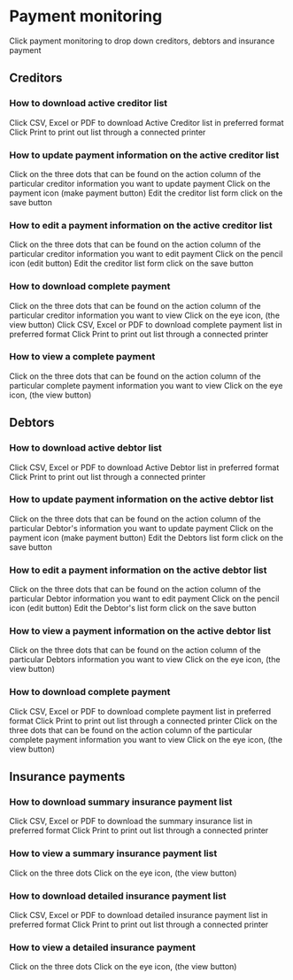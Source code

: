 # Payment monitoring
Click payment monitoring to drop down creditors, debtors and insurance payment
## Creditors
### How to download active creditor list
Click CSV, Excel or PDF to download Active Creditor list in preferred format
Click Print to print out list through a connected printer
### How to update payment information on the active creditor list
Click on the three dots that can be found on the action column of the particular creditor information you want to update payment
Click on the payment icon (make payment button) 
Edit the creditor list form
click on the save button
### How to edit a payment information on the active creditor list
Click on the three dots that can be found on the action column of the particular creditor information you want to edit payment
Click on the pencil icon (edit button) 
Edit the creditor list form
click on the save button
### How to download complete payment
Click on the three dots that can be found on the action column of the particular creditor information you want to view
Click on the eye icon, (the view button)
Click CSV, Excel or PDF to download complete payment list in preferred format
Click Print to print out list through a connected printer
### How to view a complete payment
Click on the three dots that can be found on the action column of the particular complete payment information you want to view
Click on the eye icon, (the view button)
## Debtors
### How to download active debtor list
Click CSV, Excel or PDF to download Active Debtor list in preferred format
Click Print to print out list through a connected printer
### How to update payment information on the active debtor list
Click on the three dots that can be found on the action column of the particular Debtor's information you want to update payment
Click on the payment icon (make payment button) 
Edit the Debtors list form
click on the save button
### How to edit a payment information on the active debtor list
Click on the three dots that can be found on the action column of the particular Debtor information you want to edit payment
Click on the pencil icon (edit button) 
Edit the Debtor's list form
click on the save button
### How to view a payment information on the active debtor list
Click on the three dots that can be found on the action column of the particular Debtors information you want to view
Click on the eye icon, (the view button)
### How to download complete payment
Click CSV, Excel or PDF to download complete payment list in preferred format
Click Print to print out list through a connected printer
Click on the three dots that can be found on the action column of the particular complete payment information you want to view
Click on the eye icon, (the view button)
## Insurance payments
### How to download summary insurance payment list
Click CSV, Excel or PDF to download the summary insurance list in preferred format
Click Print to print out list through a connected printer
### How to view a summary insurance payment list
Click on the three dots 
Click on the eye icon, (the view button)
### How to download detailed insurance payment list
Click CSV, Excel or PDF to download detailed insurance payment list in preferred format
Click Print to print out list through a connected printer
### How to view a detailed insurance payment
Click on the three dots 
Click on the eye icon, (the view button)